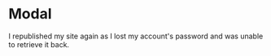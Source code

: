 # Modal

I republished my site again as I lost my account's password and was unable to retrieve it back.

